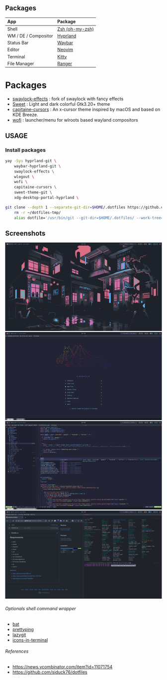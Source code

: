 ## Packages

| App                  | Package                                                 |
| :------------------- | :------------------------------------------------------ |
| Shell                | [Zsh (oh-my-zsh)](https://wiki.archlinux.org/title/Zsh) |
| WM / DE / Compositor | [Hyprland](https://hyprland.org/)                       |
| Status Bar           | [Waybar](https://github.com/Alexays/Waybar)             |
| Editor               | [Neovim](https://wiki.archlinux.org/title/Neovim)       |
| Terminal             | [Kitty](https://wiki.archlinux.org/title/Kitty)         |
| File Manager         | [Ranger](https://wiki.archlinux.org/title/Ranger)       |

# Packages

- [swaylock-effects](https://github.com/mortie/swaylock-effects) : fork of swaylock with fancy effects
- [Sweet](https://github.com/EliverLara/Sweet) : Light and dark colorful Gtk3.20+ theme
- [capitaine-cursors](https://github.com/keeferrourke/capitaine-cursors) : An x-cursor theme inspired by macOS and based on KDE Breeze.
- [wofi](https://sr.ht/~scoopta/wofi/) : launcher/menu for wlroots based wayland compositors

## USAGE

### Install packages

```bash
yay -Syu hyprland-git \
    waybar-hyprland-git \
    swaylock-effects \
    wlogout \
    wofi \
    capitaine-cursors \
    sweet-theme-git \
    xdg-desktop-portal-hyprland \
```

```bash
git clone --depth 1 --separate-git-dir=$HOME/.dotfiles https://github.com/nabakdev/dotfiles.git $HOME/dotfiles-tmp
    rm -r ~/dotfiles-tmp/
    alias dotfile='/usr/bin/git --git-dir=$HOME/.dotfiles/ --work-tree=$HOME'
```

## Screenshots

![Wallpaper](.screenshots/ss-1.png)
![Neovim Dashboard](.screenshots/ss-2.png)
![Neovim Editing](.screenshots/ss-3.png)
![Ranger](.screenshots/ss-4.png)

###### Optionals shell command wrapper

- [bat](https://github.com/sharkdp/bat)
- [prettyping](https://github.com/denilsonsa/prettyping)
- [lazygit](https://github.com/jesseduffield/lazygit.git)
- [icons-in-terminal](https://github.com/sebastiencs/icons-in-terminal)

###### References

- https://news.ycombinator.com/item?id=11071754
- https://github.com/siduck76/dotfiles
